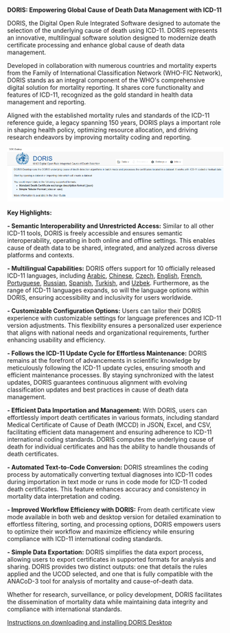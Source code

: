 
**DORIS: Empowering Global Cause of Death Data Management with ICD-11**

DORIS, the Digital Open Rule Integrated Software designed to automate the selection of the underlying cause of death using ICD-11. DORIS represents an innovative, multilingual software solution designed to modernize death certificate processing and enhance global cause of death data management.

Developed in collaboration with numerous countries and mortality experts from the Family of International Classification Network (WHO-FIC Network), DORIS stands as an integral component of the WHO's comprehensive digital solution for mortality reporting. It shares core functionality and features of ICD-11, recognized as the gold standard in health data management and reporting.

Aligned with the established mortality rules and standards of the ICD-11 reference guide, a legacy spanning 150 years, DORIS plays a important role in shaping health policy, optimizing resource allocation, and driving research endeavors by improving mortality coding and reporting.

![dorisdesktoppicture](img/Desktopversion24.png)

**Key Highlights:**

**- Semantic Interoperability and Unrestricted Access:**
Similar to all other ICD-11 tools, DORIS is freely accessible and ensures semantic interoperability, operating in both online and offline settings. This enables cause of death data to be shared, integrated, and analyzed across diverse platforms and contexts.

**- Multilingual Capabilities:**
DORIS offers support for 10 officially released ICD-11 languages, including [Arabic](https://icd.who.int/doris/ar), [Chinese](https://icd.who.int/doris/zh), [Czech](https://icd.who.int/doris/cs), [English](https://icd.who.int/doris/en), [French](https://icd.who.int/doris/fr), [Portuguese](https://icd.who.int/doris/pt), [Russian](https://icd.who.int/doris/ru), [Spanish](https://icd.who.int/doris/es), [Turkish](https://icd.who.int/doris/tr), and [Uzbek](https://icd.who.int/doris/uz). Furthermore, as the range of ICD-11 languages expands, so will the language options within DORIS, ensuring accessibility and inclusivity for users worldwide.

**- Customizable Configuration Options:**
Users can tailor their DORIS experience with customizable settings for language preferences and ICD-11 version adjustments. This flexibility ensures a personalized user experience that aligns with national needs and organizational requirements, further enhancing usability and efficiency.

**- Follows the ICD-11 Update Cycle for Effortless Maintenance:**
DORIS remains at the forefront of advancements in scientific knowledge by meticulously following the ICD-11 update cycles, ensuring smooth and efficient maintenance processes. By staying synchronized with the latest updates, DORIS guarantees continuous alignment with evolving classification updates and best practices in cause of death data management.

**- Efficient Data Importation and Management:**
With DORIS, users can effortlessly import death certificates in various formats, including standard Medical Certificate of Cause of Death (MCCD) in JSON, Excel, and CSV, facilitating efficient data management and ensuring adherence to ICD-11 international coding standards. DORIS computes the underlying cause of death for individual certificates and has the ability to handle thousands of death certificates.

**- Automated Text-to-Code Conversion:**
DORIS streamlines the coding process by automatically converting textual diagnoses into ICD-11 codes during importation in text mode or runs in code mode for ICD-11 coded death certificates. This feature enhances accuracy and consistency in mortality data interpretation and coding.

**- Improved Workflow Efficiency with DORIS:**
From death certificate view mode available in both web and desktop version for detailed examination to effortless filtering, sorting, and processing options, DORIS empowers users to optimize their workflow and maximize efficiency while ensuring compliance with ICD-11 international coding standards.

**- Simple Data Exportation:**
DORIS simplifies the data export process, allowing users to export certificates in supported formats for analysis and sharing. DORIS provides two distinct outputs: one that details the rules applied and the UCOD selected, and one that is fully compatible with the ANACoD-3 tool for analysis of mortality and cause-of-death data.

Whether for research, surveillance, or policy development, DORIS facilitates the dissemination of mortality data while maintaining data integrity and compliance with international standards.



[Instructions on downloading and installing DORIS Desktop](download-installation.md)
